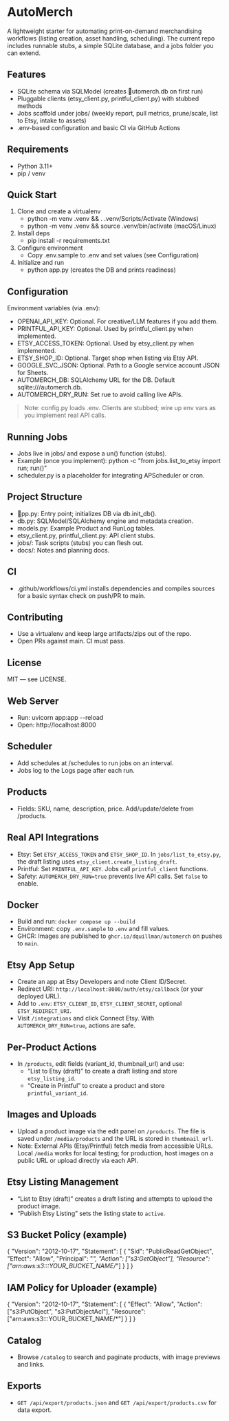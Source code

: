 ﻿# AutoMerch

A lightweight starter for automating print-on-demand merchandising workflows (listing creation, asset handling, scheduling). The current repo includes runnable stubs, a simple SQLite database, and a jobs folder you can extend.

## Features
- SQLite schema via SQLModel (creates utomerch.db on first run)
- Pluggable clients (etsy_client.py, printful_client.py) with stubbed methods
- Jobs scaffold under jobs/ (weekly report, pull metrics, prune/scale, list to Etsy, intake to assets)
- .env-based configuration and basic CI via GitHub Actions

## Requirements
- Python 3.11+
- pip / venv

## Quick Start
1. Clone and create a virtualenv
   - python -m venv .venv && . .venv/Scripts/Activate (Windows)
   - python -m venv .venv && source .venv/bin/activate (macOS/Linux)
2. Install deps
   - pip install -r requirements.txt
3. Configure environment
   - Copy .env.sample to .env and set values (see Configuration)
4. Initialize and run
   - python app.py (creates the DB and prints readiness)

## Configuration
Environment variables (via .env):
- OPENAI_API_KEY: Optional. For creative/LLM features if you add them.
- PRINTFUL_API_KEY: Optional. Used by printful_client.py when implemented.
- ETSY_ACCESS_TOKEN: Optional. Used by etsy_client.py when implemented.
- ETSY_SHOP_ID: Optional. Target shop when listing via Etsy API.
- GOOGLE_SVC_JSON: Optional. Path to a Google service account JSON for Sheets.
- AUTOMERCH_DB: SQLAlchemy URL for the DB. Default sqlite:///automerch.db.
- AUTOMERCH_DRY_RUN: Set 	rue to avoid calling live APIs.

> Note: config.py loads .env. Clients are stubbed; wire up env vars as you implement real API calls.

## Running Jobs
- Jobs live in jobs/ and expose a un() function (stubs).
- Example (once you implement): python -c "from jobs.list_to_etsy import run; run()"
- scheduler.py is a placeholder for integrating APScheduler or cron.

## Project Structure
- pp.py: Entry point; initializes DB via db.init_db().
- db.py: SQLModel/SQLAlchemy engine and metadata creation.
- models.py: Example Product and RunLog tables.
- etsy_client.py, printful_client.py: API client stubs.
- jobs/: Task scripts (stubs) you can flesh out.
- docs/: Notes and planning docs.

## CI
- .github/workflows/ci.yml installs dependencies and compiles sources for a basic syntax check on push/PR to main.

## Contributing
- Use a virtualenv and keep large artifacts/zips out of the repo.
- Open PRs against main. CI must pass.

## License
MIT — see LICENSE.


## Web Server
- Run: uvicorn app:app --reload
- Open: http://localhost:8000


## Scheduler
- Add schedules at /schedules to run jobs on an interval.
- Jobs log to the Logs page after each run.

## Products
- Fields: SKU, name, description, price. Add/update/delete from /products.

## Real API Integrations
- Etsy: Set `ETSY_ACCESS_TOKEN` and `ETSY_SHOP_ID`. In `jobs/list_to_etsy.py`, the draft listing uses `etsy_client.create_listing_draft`.
- Printful: Set `PRINTFUL_API_KEY`. Jobs call `printful_client` functions.
- Safety: `AUTOMERCH_DRY_RUN=true` prevents live API calls. Set `false` to enable.

## Docker
- Build and run: `docker compose up --build`
- Environment: copy `.env.sample` to `.env` and fill values.
- GHCR: Images are published to `ghcr.io/dquillman/automerch` on pushes to `main`.
## Etsy App Setup
- Create an app at Etsy Developers and note Client ID/Secret.
- Redirect URI: `http://localhost:8000/auth/etsy/callback` (or your deployed URL).
- Add to `.env`: `ETSY_CLIENT_ID`, `ETSY_CLIENT_SECRET`, optional `ETSY_REDIRECT_URI`.
- Visit `/integrations` and click Connect Etsy. With `AUTOMERCH_DRY_RUN=true`, actions are safe.

## Per-Product Actions
- In `/products`, edit fields (variant_id, thumbnail_url) and use:
  - “List to Etsy (draft)” to create a draft listing and store `etsy_listing_id`.
  - “Create in Printful” to create a product and store `printful_variant_id`.
## Images and Uploads
- Upload a product image via the edit panel on `/products`. The file is saved under `/media/products` and the URL is stored in `thumbnail_url`.
- Note: External APIs (Etsy/Printful) fetch media from accessible URLs. Local `/media` works for local testing; for production, host images on a public URL or upload directly via each API.

## Etsy Listing Management
- “List to Etsy (draft)” creates a draft listing and attempts to upload the product image.
- “Publish Etsy Listing” sets the listing state to `active`.
## S3 Bucket Policy (example)
{
  "Version": "2012-10-17",
  "Statement": [
    {
      "Sid": "PublicReadGetObject",
      "Effect": "Allow",
      "Principal": "*",
      "Action": ["s3:GetObject"],
      "Resource": ["arn:aws:s3:::YOUR_BUCKET_NAME/*"]
    }
  ]
}

## IAM Policy for Uploader (example)
{
  "Version": "2012-10-17",
  "Statement": [
    {
      "Effect": "Allow",
      "Action": ["s3:PutObject", "s3:PutObjectAcl"],
      "Resource": ["arn:aws:s3:::YOUR_BUCKET_NAME/*"]
    }
  ]
}
## Catalog
- Browse `/catalog` to search and paginate products, with image previews and links.

## Exports
- `GET /api/export/products.json` and `GET /api/export/products.csv` for data export.
